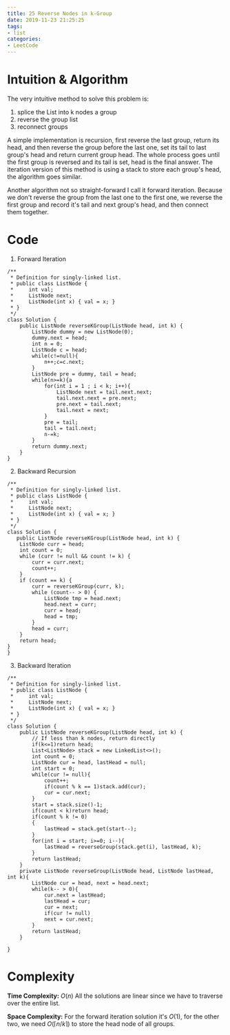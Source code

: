 ```yaml
---
title: 25 Reverse Nodes in k-Group
date: 2019-11-23 21:25:25
tags:
- list
categories:
- LeetCode
---
```

# Intuition & Algorithm
The very intuitive method to solve this problem is:
1. splice the List into k nodes a group
2. reverse the group list
3. reconnect groups

A simple implementation is recursion, first reverse the last group, return its head, and then reverse the group before the last one, set its tail to last group's head and return current group head. The whole process goes until the first group is reversed and its tail is set, head is the final answer. The iteration version of this method is using a stack to store each group's head, the algorithm goes similar.

Another algorithm not so straight-forward I call it forward iteration. Because we don't reverse the group from the last one to the first one, we reverse the first group and record it's tail and next group's head, and then connect them together.
# Code
1. Forward Iteration 
```
/**
 * Definition for singly-linked list.
 * public class ListNode {
 *     int val;
 *     ListNode next;
 *     ListNode(int x) { val = x; }
 * }
 */
class Solution {
    public ListNode reverseKGroup(ListNode head, int k) {
        ListNode dummy = new ListNode(0);
        dummy.next = head;
        int n = 0;
        ListNode c = head;
        while(c!=null){
            n++;c=c.next;
        }
        ListNode pre = dummy, tail = head;
        while(n>=k){a
            for(int i = 1 ; i < k; i++){
                ListNode next = tail.next.next;
                tail.next.next = pre.next;
                pre.next = tail.next;
                tail.next = next;
            }
            pre = tail;
            tail = tail.next;
            n-=k;
        }
        return dummy.next;
    }
}
```
2. Backward Recursion
```
/**
 * Definition for singly-linked list.
 * public class ListNode {
 *     int val;
 *     ListNode next;
 *     ListNode(int x) { val = x; }
 * }
 */
class Solution {
   public ListNode reverseKGroup(ListNode head, int k) {
    ListNode curr = head;
    int count = 0;
    while (curr != null && count != k) {
        curr = curr.next;
        count++;
    }
    if (count == k) { 
        curr = reverseKGroup(curr, k); 
        while (count-- > 0) { 
            ListNode tmp = head.next; 
            head.next = curr;  
            curr = head; 
            head = tmp; 
        }
        head = curr;
    }
    return head;
}
}
```
3. Backward Iteration
```
/**
 * Definition for singly-linked list.
 * public class ListNode {
 *     int val;
 *     ListNode next;
 *     ListNode(int x) { val = x; }
 * }
 */
class Solution {
    public ListNode reverseKGroup(ListNode head, int k) {
        // If less than k nodes, return directly
        if(k<=1)return head;
        List<ListNode> stack = new LinkedList<>();
        int count = 0;
        ListNode cur = head, lastHead = null;
        int start = 0;
        while(cur != null){
            count++;
            if(count % k == 1)stack.add(cur);
            cur = cur.next;
        }
        start = stack.size()-1;
        if(count < k)return head;
        if(count % k != 0)
        {
            lastHead = stack.get(start--);
        }
        for(int i = start; i>=0; i--){
            lastHead = reverseGroup(stack.get(i), lastHead, k);
        }
        return lastHead;
    }
    private ListNode reverseGroup(ListNode head, ListNode lastHead, int k){
        ListNode cur = head, next = head.next;
        while(k-- > 0){
            cur.next = lastHead;
            lastHead = cur;
            cur = next;
            if(cur != null)
            next = cur.next;
        }
        return lastHead;
    }
    
}
```

# Complexity

**Time Complexity:** $O(n)$ All the solutions are linear since we have to traverse over the entire list.

**Space Complexity:** For the forward iteration solution it's $O(1)$, for the other two, we need $O(\lceil n/k \rceil)$ to store the head node of all groups.

